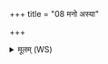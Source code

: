 +++
title = "08 मनो अस्या"

+++
<details><summary>मूलम् (WS)</summary>

मनो अस्या अन आसीद् द्यौरासीदुत च्छदिः ।  
शुक्रावनड्वाहावास्तां यदयात् सूर्या पतिम् ॥ ९ ॥
</details>